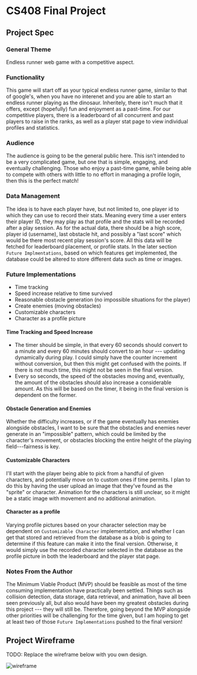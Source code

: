 # CS408 Final Project

## Project Spec

### General Theme
Endless runner web game with a competitive aspect.

### Functionality
This game will start off as your typical endless runner game, similar to that of google's, when you have no interenet and you are able to start an endless runner playing as the dinosaur. Inheritely, there isn't much that it offers, except (hopefully) fun and enjoyment as a past-time. For our competitive players, there is a leaderboard of all concurrent and past players to raise in the ranks, as well as a player stat page to view individual profiles and statistics.

### Audience
The audience is going to be the general public here. This isn't intended to be a very complicated game, but one that is simple, engaging, and eventually challenging. Those who enjoy a past-time game, while being able to compete with others with little to no effort in managing a profile login, then this is the perfect match!

### Data Management
The idea is to have each player have, but not limited to, one player id to which they can use to record their stats. Meaning every time a user enters their player ID, they may play as that profile and the stats will be recorded after a play session. As for the actual data, there should be a high score, player id (username), last obstacle hit, and possibly a "last score" which would be there most recent play session's score. All this data will be fetched for leaderboard placement, or profile stats. In the later section `Future Implmentations`, based on which features get implemented, the database could be altered to store different data such as time or images.

### Future Implementations
- Time tracking
- Speed increase relative to time survived
- Reasonable obstacle generation (no impossible situations for the player)
- Create enemies (moving obstacles)
- Customizable characters
- Character as a profile picture
  
#### Time Tracking and Speed Increase
- The timer should be simple, in that every 60 seconds should convert to a minute and every 60 minutes should convert to an hour --- updating dynamically during play. I could simply have the counter increment without conversion, but then this might get confused with the points. If there is not much time, this might not be seen in the final version.
- Every so seconds, the speed of the obstacles moving and, eventually, the amount of the obstacles should also increase a considerable amount. As this will be based on the timer, it being in the final version is dependent on the former.

#### Obstacle Generation and Enemies
Whether the difficulty increases, or if the game eventually has enemies alongside obstacles, I want to be sure that the obstacles and enemies never generate in an "impossible" pattern, which could be limited by the character's movement, or obstacles blocking the entire height of the playing field---fairness is key.

#### Customizable Characters
I'll start with the player being able to pick from a handful of given characters, and potentially move on to custom ones if time permits. I plan to do this by having the user upload an image that they've found as the "sprite" or character. Animation for the characters is still unclear, so it might be a static image with movement and no additional animation.

#### Character as a profile
Varying profile pictures based on your character selection may be dependent on `Customizable Character` implementation, and whether I can get that stored and retrieved from the database as a blob is going to determine if this feature can make it into the final version. Otherwise, it would simply use the recorded character selected in the database as the profile picture in both the leaderboard and the player stat page.

### Notes From the Author
The Minimum Viable Product (MVP) should be feasible as most of the time consuming implementation have practically been settled. Things such as collision detection, data storage, data retrieval, and animation, have all been seen previously all, but also would have been my greatest obstacles during this project --- they will still be. Therefore, going beyond the MVP alongside other priorities will be challenging for the time given, but I am hoping to get at least two of those `Future Implementations` pushed to the final version!

## Project Wireframe

TODO: Replace the wireframe below with you own design.

![wireframe](wireframe-example.png)
